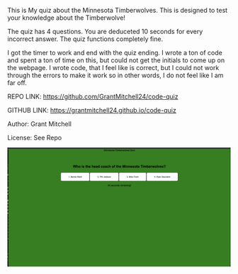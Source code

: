 This is My quiz about the Minnesota Timberwolves. This is designed to test your knowledge about the Timberwolve!

The quiz has 4 questions. You are deduceted 10 seconds for every incorrect answer. The quiz functions completely fine. 

I got the timer to work and end with the quiz ending. I wrote a ton of code and spent a ton of time on this, but could not get the initials to come up on the webpage. I wrote code, that I feel like is correct, but I could not work through the errors to make it work so in other words, I do not feel like I am far off. 


REPO LINK: https://github.com/GrantMitchell24/code-quiz

GITHUB LINK: https://grantmitchell24.github.io/code-quiz

Author: Grant Mitchell

License: See Repo

![Preview image](./Assets/code-quiz-screenshot.png)
